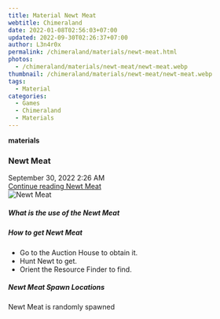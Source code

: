 ```yaml
---
title: Material Newt Meat
webtitle: Chimeraland
date: 2022-01-08T02:56:03+07:00
updated: 2022-09-30T02:26:37+07:00
author: L3n4r0x
permalink: /chimeraland/materials/newt-meat.html
photos:
  - /chimeraland/materials/newt-meat/newt-meat.webp
thumbnail: /chimeraland/materials/newt-meat/newt-meat.webp
tags:
  - Material
categories:
  - Games
  - Chimeraland
  - Materials
---
```


<section id="bootstrap-wrapper">
  <link
    rel="stylesheet"
    href="https://cdn.statically.io/gh/dimaslanjaka/Web-Manajemen/40ac3225/css/bootstrap-4.5-wrapper.css"
  />
  <div
    class="row g-0 border rounded overflow-hidden flex-md-row mb-4 shadow-sm position-relative"
  >
    <div class="col p-4 d-flex flex-column position-static">
      <strong class="d-inline-block mb-2 text-success">materials</strong>
      <h3 class="mb-0">Newt Meat</h3>
      <div class="mb-1 text-muted">September 30, 2022 2:26 AM</div>
      <a
        href="/chimeraland/materials/newt-meat.html"
        class="stretched-link d-none"
        >Continue reading Newt Meat</a
      >
    </div>
    <div class="col-auto d-none d-lg-block">
      <img
        src="/chimeraland/materials/newt-meat/newt-meat.webp"
        alt="Newt Meat"
      />
    </div>
  </div>
  <div class="row">
    <div class="col-lg-6 col-12 mb-2">
      <div class="card">
        <div class="card-body">
          <h5 class="card-title">What is the use of the Newt Meat</h5>
          <div class="card-text"><ul></ul></div>
        </div>
      </div>
    </div>
    <div class="col-lg-6 col-12 mb-2">
      <div class="card">
        <div class="card-body">
          <h5 class="card-title">How to get Newt Meat</h5>
          <div class="card-text">
            <ul>
              <li>Go to the Auction House to obtain it.</li>
              <li>Hunt Newt to get.</li>
              <li>Orient the Resource Finder to find.</li>
            </ul>
          </div>
        </div>
      </div>
    </div>
    <div class="col-12 mb-2">
      <h5>Newt Meat Spawn Locations</h5>
      <p>Newt Meat is randomly spawned</p>
    </div>
  </div>
</section>